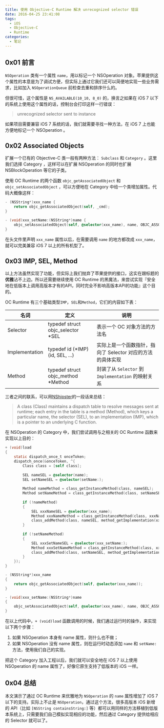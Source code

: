 ```yaml
---
title: 使用 Objective-C Runtime 解决 unrecognized selector 错误
date: 2016-04-25 23:41:08
tags:
  - iOS
  - Objective-C
  - Runtime
categories:
  - 笔记
---
```


## 0x01 前言
`NSOperation` 类有一个属性 `name`，用以标记一个 NSOperation 对象。苹果提供这个属性的本意是为了调试方便，但实际上通过它我们还可以简便地实现一些业务需求，比如加入 `NSOperationQueue` 前检查去重和排序什么的。

但很可惜，这个属性是 `NS_AVAILABLE(10_10, 8_0)` 的，换言之如果在 iOS 7 以下的系统上使用这个属性的话，控制台会打印这样一行错误：

> unrecognized selector sent to instance

如果项目需要兼容 iOS 7 系统的话，我们就需要寻找一种方法，在 iOS 7 上也能方便地标记一个 NSOperation 。

<!-- more -->

## 0x02 Associated Objects
扩展一个已有的 Objective-C 类一般有两种方法： `Subclass` 和 `Category` 。这里我们选择 Category ，这样可以在扩展 NSOperation 的同时也扩展 NSBlockOperation 等它的子类。

使用 OC Runtime 的两个函数 `objc_getAssociatedObject` 和 `objc_setAssociatedObject` ，可以方便地在 Category 中给一个类增加属性。代码大概像这样：

```objectivec
- (NSString*)xxx_name {
    return objc_getAssociatedObject(self, _cmd);
}

- (void)xxx_setName:(NSString*)name {
    objc_setAssociatedObject(self, @selector(xxx_name), name, OBJC_ASSOCIATION_COPY_NONATOMIC);
}
```

在头文件里声明 `xxx_name` 属性以后，在需要调用 `name` 的地方都改成 `xxx_name`，就可以完美兼容 iOS 7 以上的所有机型了。

## 0x03 IMP, SEL, Method
以上方法虽然实现了功能，但实际上我们抛弃了苹果提供的接口，这实在跟标题的**优雅**沾不上边。所以还需要继续使用 OC Runtime 的黑魔法，来尝试实现『安全地在低版本上调用高版本才有的API，同时完全不影响高版本API的功能』这个目的。

OC Runtime 有三个基础类型`IMP`，`SEL`和`Method`，它们的内容如下表：

名词 | 定义 | 说明
---|---|---
Selector | typedef struct objc_selector *SEL | 表示一个 OC 对象方法的方法名
Implementation | typedef id (*IMP)(id, SEL, ...) | 实际上是一个函数指针，指向了 Selector 对应的方法的具体实现
Method | typedef struct objc_method *Method | 封装了从 `Selector` 到 `Implementation` 的映射关系

三者之间的联系，可以用[NShipster](http://nshipster.com/method-swizzling/)的一段话来总结：

> A class (Class) maintains a dispatch table to resolve messages sent at runtime; each entry in the table is a method (Method), which keys a particular name, the selector (SEL), to an implementation (IMP), which is a pointer to an underlying C function.

在 NSOperation 的 Category 中，我们尝试调用与之相关的 OC Runtime 函数来实现以上目的：

```objectivec
+ (void)load
{
    static dispatch_once_t onceToken;
    dispatch_once(&onceToken, ^{
        Class class = [self class];
        
        SEL nameSEL = @selector(name);
        SEL setNameSEL = @selector(setName:);
        
        Method nameMethod = class_getInstanceMethod(class, nameSEL);
        Method setNameMethod = class_getInstanceMethod(class, setNameSEL);
        
        if (!nameMethod)
        {
            SEL xxxNameSEL = @selector(xxx_name);
            Method xxxNameMethod = class_getInstanceMethod(class, xxxNameSEL);
            class_addMethod(class, nameSEL, method_getImplementation(xxxNameMethod), method_getTypeEncoding(xxxNameMethod));
        }
        
        if (!setNameMethod)
        {
            SEL xxxSetNameSEL = @selector(xxx_setName:);
            Method xxxSetNameMethod = class_getInstanceMethod(class, xxxSetNameSEL);
            class_addMethod(class, setNameSEL, method_getImplementation(xxxSetNameMethod), method_getTypeEncoding(xxxSetNameMethod));
        }
    });
}

- (NSString*)xxx_name
{
    return objc_getAssociatedObject(self, @selector(xxx_name));
}

- (void)xxx_setName:(NSString*)name
{
    objc_setAssociatedObject(self, @selector(xxx_name), name, OBJC_ASSOCIATION_COPY_NONATOMIC);
}
```

在以上代码中，`+ (void)load` 函数调用的时候，我们通过运行时的操作，来实现以下两个步骤：

1. 如果 NSOperation 本身有 name 属性，则什么也不做；
2. 如果 NSOperation 没有 name 属性，则在运行时动态添加 `name` 和 `setName:` 方法，使用我们自己的实现。

把这个 Category 加入工程以后，我们就可以安全地在 iOS 7 以上使用 NSOperation 的 name 属性了，好像它原生支持了低版本的 iOS 一样。

## 0x04 总结
本文演示了通过 OC Runtime 来优雅地为 `NSOperation` 的 `name` 属性增加了 iOS 7 以下的支持。实际上不止是 `NSOperation`，通过这个方法，很多高版本 iOS 新增的 API（比如 `[NSString containsString:]` 等）都可以用同样的方法移植到低版本系统上，只需要我们自己模拟实现相应的功能，然后通过 Category 提供给相应的 Selector 就可以了。

